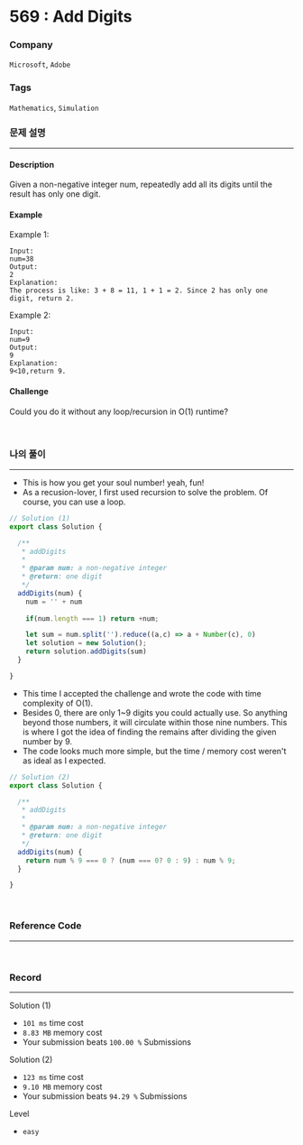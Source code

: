 569 : Add Digits
===
### Company
`Microsoft`, `Adobe`

### Tags
`Mathematics`, `Simulation`

### 문제 설명
---
#### Description
Given a non-negative integer num, repeatedly add all its digits until the result has only one digit.

#### Example
Example 1:
```
Input:
num=38
Output:
2
Explanation:
The process is like: 3 + 8 = 11, 1 + 1 = 2. Since 2 has only one digit, return 2.
```
Example 2:
```
Input:
num=9
Output:
9
Explanation:
9<10,return 9.
```
#### Challenge
Could you do it without any loop/recursion in O(1) runtime?

<br>

### 나의 풀이
---
- This is how you get your soul number! yeah, fun!
- As a recusion-lover, I first used recursion to solve the problem. Of course, you can use a loop.
```js
// Solution (1)
export class Solution {

  /**
   * addDigits
   *
   * @param num: a non-negative integer
   * @return: one digit
   */
  addDigits(num) {
    num = '' + num
    
    if(num.length === 1) return +num;

    let sum = num.split('').reduce((a,c) => a + Number(c), 0)
    let solution = new Solution();
    return solution.addDigits(sum)
  }

}
```
- This time I accepted the challenge and wrote the code with time complexity of O(1).
- Besides 0, there are only 1~9 digits you could actually use. So anything beyond those numbers, it will circulate within those nine numbers. This is where I got the idea of finding the remains after dividing the given number by 9.
- The code looks much more simple, but the time / memory cost weren't as ideal as I expected.
```js
// Solution (2)
export class Solution {

  /**
   * addDigits
   *
   * @param num: a non-negative integer
   * @return: one digit
   */
  addDigits(num) {
    return num % 9 === 0 ? (num === 0? 0 : 9) : num % 9;
  }

}
```
<br>

### Reference Code
---
<br>

### Record
---
Solution (1)
- `101 ms` time cost
- `8.83 MB` memory cost
- Your submission beats `100.00 %` Submissions

Solution (2)
- `123 ms` time cost
- `9.10 MB` memory cost
- Your submission beats `94.29 %` Submissions

Level
- `easy`

<br>

